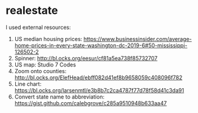 # realestate
I used external resources:
1. US median housing prices: https://www.businessinsider.com/average-home-prices-in-every-state-washington-dc-2019-6#50-mississippi-126502-2
2. Spinner: http://bl.ocks.org/eesur/cf81a5ea738f85732707
3. US map: Studio 7 Codes
4. Zoom onto counties: http://bl.ocks.org/ElefHead/ebff082d41ef8b9658059c408096f782
5. Line chart: https://bl.ocks.org/larsenmtl/e3b8b7c2ca4787f77d78f58d41c3da91
6. Convert state name to abbreviation: https://gist.github.com/calebgrove/c285a9510948b633aa47